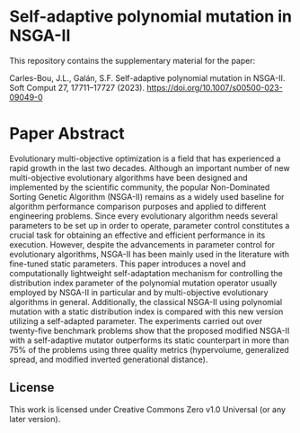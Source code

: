# Self-adaptive polynomial mutation in NSGA-II

This repository contains the supplementary material for the paper:

Carles-Bou, J.L., Galán, S.F. Self-adaptive polynomial mutation in NSGA-II. Soft Comput 27, 17711–17727 (2023). 
https://doi.org/10.1007/s00500-023-09049-0

# Paper Abstract
Evolutionary multi-objective optimization is a field that has experienced a rapid growth in the last two decades. Although an important number of new multi-objective evolutionary algorithms have been designed and implemented by the scientific community, the popular Non-Dominated Sorting Genetic Algorithm (NSGA-II) remains as a widely used baseline for algorithm performance comparison purposes and applied to different engineering problems. Since every evolutionary algorithm needs several parameters to be set up in order to operate, parameter control constitutes a crucial task for obtaining an effective and efficient performance in its execution. However, despite the advancements in parameter control for evolutionary algorithms, NSGA-II has been mainly used in the literature with fine-tuned static parameters. This paper introduces a novel and computationally lightweight self-adaptation mechanism for controlling the distribution index parameter of the polynomial mutation operator usually employed by NSGA-II in particular and by multi-objective evolutionary algorithms in general. Additionally, the classical NSGA-II using polynomial mutation with a static distribution index is compared with this new version utilizing a self-adapted parameter. The experiments carried out over twenty-five benchmark problems show that the proposed modified NSGA-II with a self-adaptive mutator outperforms its static counterpart in more than 75% of the problems using three quality metrics (hypervolume, generalized spread, and modified inverted generational distance).

## License

This work is licensed under Creative Commons Zero v1.0 Universal (or any later version).
